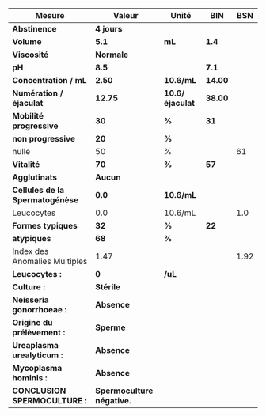 |              Mesure             |           Valeur          |      Unité      |   BIN   | BSN|
|---------------------------------|---------------------------|-----------------|---------|----|
|          **Abstinence**         |        **4 jours**        |                 |         |    |
|            **Volume**           |          **5.1**          |      **mL**     | **1.4** |    |
|          **Viscosité**          |        **Normale**        |                 |         |    |
|              **pH**             |          **8.5**          |                 | **7.1** |    |
|      **Concentration / mL**     |          **2.50**         |   **10.6/mL**   |**14.00**|    |
|    **Numération / éjaculat**    |         **12.75**         |**10.6/éjaculat**|**38.00**|    |
|     **Mobilité progressive**    |           **30**          |      **%**      |  **31** |    |
|       **non progressive**       |           **20**          |      **%**      |         |    |
|              nulle              |             50            |        %        |         | 61 |
|           **Vitalité**          |           **70**          |      **%**      |  **57** |    |
|         **Agglutinats**         |         **Aucun**         |                 |         |    |
|**Cellules de la Spermatogénèse**|          **0.0**          |   **10.6/mL**   |         |    |
|            Leucocytes           |            0.0            |     10.6/mL     |         | 1.0|
|       **Formes typiques**       |           **32**          |      **%**      |  **22** |    |
|          **atypiques**          |           **68**          |      **%**      |         |    |
|  Index des Anomalies Multiples  |            1.47           |                 |         |1.92|
|         **Leucocytes :**        |           **0**           |     **/uL**     |         |    |
|          **Culture :**          |        **Stérile**        |                 |         |    |
|   **Neisseria gonorrhoeae :**   |        **Absence**        |                 |         |    |
|   **Origine du prélèvement :**  |         **Sperme**        |                 |         |    |
|   **Ureaplasma urealyticum :**  |        **Absence**        |                 |         |    |
|     **Mycoplasma hominis :**    |        **Absence**        |                 |         |    |
|  **CONCLUSION SPERMOCULTURE :** |**Spermoculture négative.**|                 |         |    |
